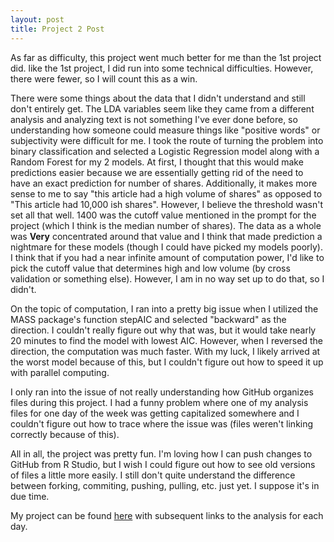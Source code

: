 ```yaml
---
layout: post
title: Project 2 Post
---
```


As far as difficulty, this project went much better for me than the 1st project did. like the 1st project, I did run into some technical difficulties. However, there were fewer, so I will count this as a win. 

There were some things about the data that I didn't understand and still don't entirely get. The LDA variables seem like they came from a different analysis and analyzing text is not something I've ever done before, so understanding how someone could measure things like "positive words" or subjectivity were difficult for me. I took the route of turning the problem into binary classification and selected a Logistic Regression model along with a Random Forest for my 2 models. At first, I thought that this would make predictions easier because we are essentially getting rid of the need to have an exact prediction for number of shares. Additionally, it makes more sense to me to say "this article had a high volume of shares" as opposed to "This article had 10,000 ish shares". However, I believe the threshold wasn't set all that well. 1400 was the cutoff value mentioned in the prompt for the project (which I think is the median number of shares). The data as a whole was **Very** concentrated around that value and I think that made prediction a nightmare for these models (though I could have picked my models poorly). I think that if you had a near infinite amount of computation power, I'd like to pick the cutoff value that determines high and low volume (by cross validation or something else). However, I am in no way set up to do that, so I didn't. 


On the topic of computation, I ran into a pretty big issue when I utilized the MASS package's function stepAIC and selected "backward" as the direction. I couldn't really figure out why that was, but it would take nearly 20 minutes to find the model with lowest AIC. However, when I reversed the direction, the computation was much faster. With my luck, I likely arrived at the worst model because of this, but I couldn't figure out how to speed it up with parallel computing. 

I only ran into the issue of not really understanding how GitHub organizes files during this project. I had a funny problem where one of my analysis files for one day of the week was getting capitalized somewhere and I couldn't figure out how to trace where the issue was (files weren't linking correctly because of this).

All in all, the project was pretty fun. I'm loving how I can push changes to GitHub from R Studio, but I wish I could figure out how to see old versions of files a little more easily. I still don't quite understand the difference between forking, commiting, pushing, pulling, etc. just yet. I suppose it's in due time. 

My project can be found [here](https://rwest-ncsu.github.io/558-Project-2/) with subsequent links to the analysis for each day. 
















